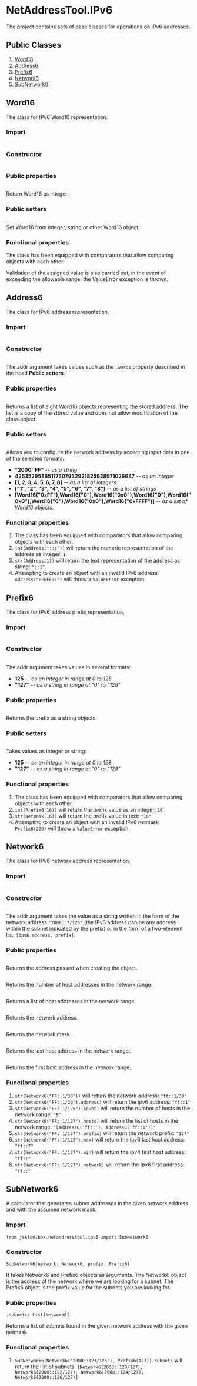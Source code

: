 # NetAddressTool.IPv6

The project contains sets of base classes for operations on IPv6 addresses.

## Public Classes

1. [Word16](https://github.com/Szumak75/JskToolBox/blob/1.1.6/docs/NetAddressTool6.md#word16)
1. [Address6](https://github.com/Szumak75/JskToolBox/blob/1.1.6/docs/NetAddressTool6.md#address6)
1. [Prefix6](https://github.com/Szumak75/JskToolBox/blob/1.1.6/docs/NetAddressTool6.md#prefix6)
1. [Network6](https://github.com/Szumak75/JskToolBox/blob/1.1.6/docs/NetAddressTool6.md#network6)
1. [SubNetwork6](https://github.com/Szumak75/JskToolBox/blob/1.1.6/docs/NetAddressTool6.md#subnetwork6)

## Word16

The class for IPv6 Word16 representation.

### Import

```from jsktoolbox.netaddresstool.libs.words import Word16
```

### Constructor

```Word16(value: Union[str, int, Word16])
```

### Public properties

```.value: int
```

Return Word16 as integer.

### Public setters

```.value: Union[str, int, Word16]
```

Set Word16 from integer, string or other Word16 object.

### Functional properties

The class has been equipped with comparators that allow comparing objects with each other.

Validation of the assigned value is also carried out, in the event of exceeding the allowable range, the ValueError exception is thrown.

## Address6

The class for IPv6 address representation.

### Import

```from jsktoolbox.netaddresstool.ipv6 import Address6
```

### Constructor

```Address6(addr: Union[str, int, Union[List[int], List[str], List[Word16]]])
```

The addr argument takes values such as the `.words` property described in the head **Public setters**.

### Public properties

```.words: List[Word16]
```

Returns a list of eight Word16 objects representing the stored address. The list is a copy of the stored value and does not allow modification of the class object.

### Public setters

```.words: Union[str, int, Union[List[int], List[str], List[Word16]]]
```

Allows you to configure the network address by accepting input data in one of the selected formats:

- **"2000::FF"** -- *as a string*
- **42535295865117307932921825928971026687** -- *as an integer*
- **[1, 2, 3, 4, 5, 6, 7, 8]** -- *as a list of integers*
- **["1", "2", "3", "4", "5", "6", "7", "8"]** -- *as a list of strings*
- **[Word16("0xFF"),Word16("0"),Word16("0x0"),Word16("0"),Word16("0x0"),Word16("0"),Word16("0x0"),Word16("0xFFFF")]** -- *as a list of Word16 objects.*

### Functional properties

1. The class has been equipped with comparators that allow comparing objects with each other.
1. `int(Address("::1"))` will return the numeric representation of the address as integer: `1`.
1. `str(Address(1))` will return the text representation of the address as string: `"::1"`.
1. Attempting to create an object with an invalid IPv6 address `Address("FFFFF::")` will throw a `ValueError` exception.

## Prefix6

The class for IPv6 address prefix representation.

### Import

```from jsktoolbox.netaddresstool.ipv6 import Prefix6
```

### Constructor

```Prefix6(addr: Union[str, int])
```

The addr argument takes values in several formats:

- **125** -- *as an integer in range at 0 to 128*
- **"127"** -- *as a string in range at "0" to "128"*

### Public properties

```.prefix: str
```

Returns the prefix as a string objects.

### Public setters

```.prefix: Union[int, str]
```

Takes values as integer or string:

- **125** -- *as an integer in range at 0 to 128*
- **"127"** -- *as a string in range at "0" to "128"*

### Functional properties

1. The class has been equipped with comparators that allow comparing objects with each other.
1. `int(Prefix6(16))` will return the prefix value as an integer: `16`
1. `str(Netmask(16))` will return the prefix value in text: `"16"`
1. Attempting to create an object with an invalid IPv6 netmask `Prefix6(200)` will throw a `ValueError` exception.

## Network6

The class for IPv6 network address representation.

### Import

```from jsktoolbox.netaddresstool.ipv6 import Network6
```

### Constructor

```Network6(addr: Union[str, List])
```

The addr argument takes the value as a string written in the form of the network
address `"2000::7/125"` (the IPv6 address can be any address within the subnet
indicated by the prefix) or in the form of a two-element list: `[ipv6 address, prefix]`.

### Public properties

```.address: Address6
```

Returns the address passed when creating the object.

```.count: int
```

Returns the number of host addresses in the network range.

```.hosts: List[Address6]
```

Returns a list of host addresses in the network range.

```.network: Address6
```

Returns the network address.

```.prefix: Prefix6
```

Returns the network mask.

```.max: Address6
```

Returns the last host address in the network range.

```.min: Address6
```

Returns the first host address in the network range.

### Functional properties

1. `str(Network6("FF::1/30"))` will return the network address: `"ff::1/30"`
1. `str(Network6("FF::1/30").address)` will return the ipv6 address: `"ff::1"`
1. `str(Network6("FF::1/125").count)` will return the number of hosts in the network range: `"8"`
1. `str(Network6("FF::1/127").hosts)` will return the list of hosts in the network range: `"[Address6('ff::'), Address6('ff::1')]"`
1. `str(Network6("FF::1/127").prefix)` will return the network prefix: `"127"`
1. `str(Network6("FF::1/125").max)` will return the ipv6 last host address: `"ff::7"`
1. `str(Network6("FF::1/127").min)` will return the ipv4 first host address: `"ff::"`
1. `str(Network6("FF::1/127").network)` will return the ipv6 first address: `"ff::"`

## SubNetwork6

A calculator that generates subnet addresses in the given network address and with the assumed network mask.

### Import

```
from jsktoolbox.netaddresstool.ipv6 import SubNetwork6
```

### Constructor

```
SubNetwork6(network: Network6, prefix: Prefix6)
```

It takes Network6 and Prefix6 objects as arguments.
The Network6 object is the address of the network where we are looking for a subnet.
The Prefix6 object is the prefix value for the subnets you are looking for.

### Public properties

```
.subnets: List[Network6]
```

Returns a list of subnets found in the given network address with the given netmask.

### Functional properties

1. `SubNetwork6(Network6('2000::123/125'), Prefix6(127)).subnets` will return the list of subnets: `[Network6(2000::120/127), Network6(2000::122/127), Network6(2000::124/127), Network6(2000::126/127)]`
